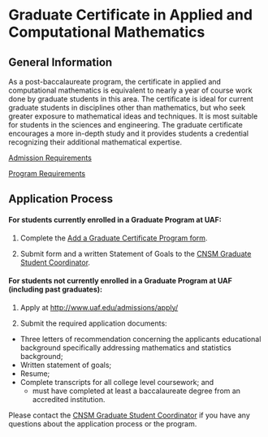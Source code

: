 Graduate Certificate in Applied and Computational Mathematics
=============================================================

General Information
-------------------

As a post-baccalaureate program, the certificate in applied and computational mathematics is equivalent to nearly a year of course work done by graduate students in this area.   The certificate is ideal for current graduate students in disciplines other than mathematics, but who seek greater exposure to mathematical ideas and techniques.  It is most suitable for students in the sciences and engineering.  The graduate certificate encourages a more in-depth study and it provides students a credential recognizing their additional mathematical expertise.

[Admission Requirements](https://github.com/bueler/dms-public-docs/blob/master/mathgradcert/ADMITREQUIRES.md)

[Program Requirements](https://github.com/bueler/dms-public-docs/blob/master/mathgradcert/PROGRAMREQUIRES.md)


Application Process
-------------------

#### For students currently enrolled in a Graduate Program at UAF:

1. Complete the [Add a Graduate Certificate Program form](https://www.uaf.edu/gradsch/forms/GS-ADD-Certificate.pdf).

2. Submit form and a written Statement of Goals to the [CNSM Graduate Student Coordinator](http://cnsm.uaf.edu/directory/cat/academics/gsc/).


#### For students not currently enrolled in a Graduate Program at UAF (including past graduates):

 1. Apply at http://www.uaf.edu/admissions/apply/

 2. Submit the required application documents:

   * Three letters of recommendation concerning the applicants educational background specifically addressing mathematics and statistics background;
   * Written statement of goals;
   * Resume;
   * Complete transcripts for all college level coursework; and
      * must have completed at least a baccalaureate degree from an accredited institution.

Please contact the [CNSM Graduate Student Coordinator](http://cnsm.uaf.edu/directory/cat/academics/gsc/) if you have any questions about the application process or the program.

